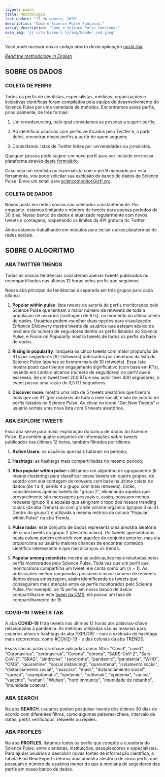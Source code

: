 ```yaml
---
layout: pages
title: Metodologia
last_update: "17 de agosto, 2020"
description: "Como o Science Pulse funciona."
social_description: "Como o Science Pulse funciona."
main_img: '{{ site.baseurl }}/img/header_red.jpeg'
---
```


_Você pode acessar nosso código aberto desta aplicação [neste link](https://github.com/voltdatalab/science-pulse-public)._

_[Read the methodology in English](methodology)_

## SOBRE OS DADOS

### COLETA DE PERFIS
Todos os perfis de cientistas, especialistas, médicos, organizações e iniciativas científicas foram compilados pela equipe de desenvolvimento do Science Pulse por uma variedade de métodos. Encontramos esses perfis, principalmente, de três formas:

1. Um crowdsourcing, pelo qual convidamos as pessoas a sugerir perfis;

2. Ao identificar usuários com perfis verificados pelo Twitter e, a partir deles, encontrar novos perfirs a partir de quem seguem;

3. Consultando listas de Twitter feitas por universidades ou jornalistas.

Qualquer pessoa pode sugerir um novo perfil para ser incluído em nossa plataforma através [deste formulário](https://forms.gle/KHufKHzJxJVdsD7s8).

Caso seja um cientista ou especialista com o perfil mapeado por esta ferramenta, vou pode solicitar sua exclusão do banco de dados do Science Pulse. Envie um email para [sciencemonitor@icfj.org](mailto:sciencemonitor@icfj.org).


### COLETA DE DADOS

Novos posts em redes sociais são coletados constantemente. Por enquanto, estamos limitando o número de tweets para apenas períodos de 30 dias. Nosso banco de dados é atualizado regularmente com novos tweets e contagens, respeitando os limites da API gratuita do Twitter.

Ainda estamos trabalhando em módulos para incluir outras plataformas de redes sociais.

## SOBRE O ALGORITMO

### ABA TWITTER TRENDS

Todas as nossas tendências consideram apenas tweets publicados ou recompartilhados nas últimas 12 horas pelos perfis que seguimos.

Nossa aba principal de tendências é separada em três grupos para cada idioma:

1. **Popular within pulse**: lista tweets de autoria de perfis monitorados pelo Science Pulse que tenham o maior número de retweets de toda a população de usuários (contagem de RTs), no momento da última coleta de dados. Usuários podem escolher duas opções para visualização: *Enhance Discovery* mostra tweets de usuários que estejam abaixo da mediana do número de seguidores dentre os perfis listados no Science Pulse, e *Focus on Popularity* mostra tweets de todos os perfis da base de dados.

2. **Rising in popularity**: ranqueia os cinco tweets com maior proporção de RTs por seguidores (RT:followers) publicados por membros da lista do Science Pulse (apenas se tiverem mais de 10 retweets). Essa lista mostra posts que tiveram engajamento significativo (com base em RTs), levando em conta o alcance (número de seguidores) do perfil que a escreveu. Se um tweet tiver 200 RTs e seu autor tiver 400 seguidores, o tweet possui uma razão de 0,5 RT:seguidores.

3. **Discover more**: mostra uma lista de 5 tweets aleatórios que tiveram mais que um RT (por usuários de toda a rede social) e são de autoria de perfis listados no Science Pulse. Ao clicar no ícone "Get New Tweets" o usuário sorteia uma nova lista com 5 tweets aleatórios.

### ABA EXPLORE TWEETS

Essa aba serve para maior exploração do banco de dados do Science Pulse. Ela contém quatro conjuntos de informações sobre tweets publicados nas últimas 12 horas, também filtrados por idioma:

1. **Active Users**: os usuários que mais tuitaram no período;

2. **Hashtags**: as hashtags mais compartilhadas no mesmo período;

3. **Also popular within pulse**: utilizamos um algoritmo de agrupamento (k-means clustering) para classificar esses tweets em quatro grupos, de acordo com sua contagem de retweets com base na última coleta de dados (de 1 a 4, sendo 4 o grupo com mais retweets). Então, consideramos apenas tweets do "grupo 2", eliminando aquelas que provavelmente são mensagens pessoais e, assim, possuem menos retweets (grupo 1) e aquelas que atingiram o topo dos nossos trending topics (da aba Trends) ou com grande volume orgânico (grupos 3 ou 4). Dentro do grupo 2 é utilizada a mesma métrica da coluna "Popular within Pulse" na aba Trends.  

4. **Pulse radar**: este conjunto de dados representa uma amostra aleatória de cinco tweets do grupo 2 (descrito acima). Os tweets apresentados nesta coluna podem coincidir com aqueles do conjunto anterior, mas ela proporciona ao usuário maiores chances de encontrar conteúdo científico interessante e que não alcançou os trends.

5. **Popular among scientists**: mostra as publicações mais retuitadas pelos perfis monitorados pelo Science Pulse. Toda vez que um perfil que monitoramos compartilha um tweet, ele conta como um (n = 1). As publicações melhor ranqueadas possuem o maior número de retweets dentro dessa amostragem, assim identificando os tweets que conseguiram mais atenção entre os perfis monitorados pelo Science Pulse. Por exemplo: se 15 perfis em nosso banco de dados compartilharam este  [tweet da OMS](https://twitter.com/WHO/status/1275349898209173505), ele possui um taxa de compartilhamento de 15.


### COVID-19 TWEETS TAB

A aba **COVID-19** filtra tweets nas últimas 12 horas por palavras-chave relacionadas à pandemia. As métricas utilizadas são as mesmas para usuários ativos e hashtags da aba EXPLORE - com a exclusão de hashtags mais recorrentes, como [#COVID-19](https://twitter.com/hashtag/covid19) - e das colunas da aba TRENDS.  

Essas são as palavras-chave aplicadas como filtro: "Covid", "covid", "Coronavirus", "coronavirus",
                    "Corona", "corona", "SARS-CoV-2", "Sars-CoV-2",
                    "SRAG", "sindrome", "syndrome", "pandemic",
                    "pandemia", "WHO", "OMS", "quarantine", "social distancing",
                    "quarentena", "isolamento social", "distanciamento social",
                    "mascara", "mask", "distanciamiento social", "spread", "asymptomatic",
                    "epidemic", "outbreak", "epidemia", "vacina", "vaccine", "wuhan", "Wuhan",
                    "herd immunity", "imunidade de rebanho", "imunidade coletiva".

### ABA SEARCH

Na aba **SEARCH**, usuários podem pesquisar tweets dos últimos 30 dias de acordo com diferentes filtros, como algumas palavras-chave, intervalo de datas, perfis verificados, retweets ou replies. 

### ABA PROFILES

Na aba **PROFILES**, listamos todos os perfis que compõe a curadoria do Science Pulse, entre cientistas, instituições, pesquisadores e especialistas. Para ajudar usuários a descobrir novas fontes de informação científica, a tabela Find New Experts retorna uma amostra aleatória de cinco perfis que possuam o número de usuários menor do que a mediana de seguidores dos perfis em nosso banco de dados.
